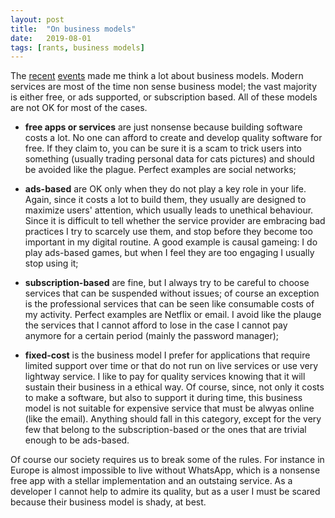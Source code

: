 ```yaml
---
layout: post
title:  "On business models"
date:   2019-08-01
tags: [rants, business models]
---
```


The [recent](https://www.bbc.com/news/technology-46747118) [events](https://www.mirror.co.uk/news/terrifying-reality-youtube-addiction-children-15243607) made me think a lot about business models.
Modern services are most of the time non sense business model; the vast majority is either free, or ads supported, or subscription based. All of these models are not OK for most of the cases.

* **free apps or services** are just nonsense because building software costs a lot. No one can afford to create and develop quality software for free. If they claim to, you can be sure it is a scam to trick users into something (usually trading personal data for cats pictures) and should be avoided like the plague. Perfect examples are social networks;

* **ads-based** are OK only when they do not play a key role in your life. Again, since it costs a lot to build them, they usually are designed to maximize users' attention, which usually leads to unethical behaviour. Since it is difficult to tell whether the service provider are embracing bad practices I try to scarcely use them, and stop before they become too important in my digital routine. A good example is causal gameing: I do play ads-based games, but when I feel they are too engaging I usually stop using it;

* **subscription-based** are fine, but I always try to be careful to choose services that can be suspended without issues; of course an exception is the professional services that can be seen like consumable costs of my activity. Perfect examples are Netflix or email. I avoid like the plauge the services that I cannot afford to lose in the case I cannot pay anymore for a certain period (mainly the password manager);

* **fixed-cost** is the business model I prefer for applications that require limited support over time or that do not run on live services or use very lightway service. I like to pay for quality services knowing that it will sustain their business in a ethical way. Of course, since, not only it costs to make a software, but also to support it during time, this business model is not suitable for expensive service that must be alwyas online (like the email). Anything should fall in this category, except for the very few that belong to the subscription-based or the ones that are trivial enough to be ads-based.

Of course our society requires us to break some of the rules. For instance in Europe is almost impossible to live without WhatsApp, which is a nonsense free app with a stellar implementation and an outstaing service. As a developer I cannot help to admire its quality, but as a user I must be scared because their business model is shady, at best.
